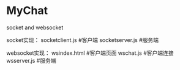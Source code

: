 # MyChat
socket and websocket

socket实现：
    socketclient.js  #客户端
    socketserver.js  #服务端

websocket实现：
    wsindex.html    #客户端页面
    wschat.js       #客户端连接
    wsserver.js     #服务端
